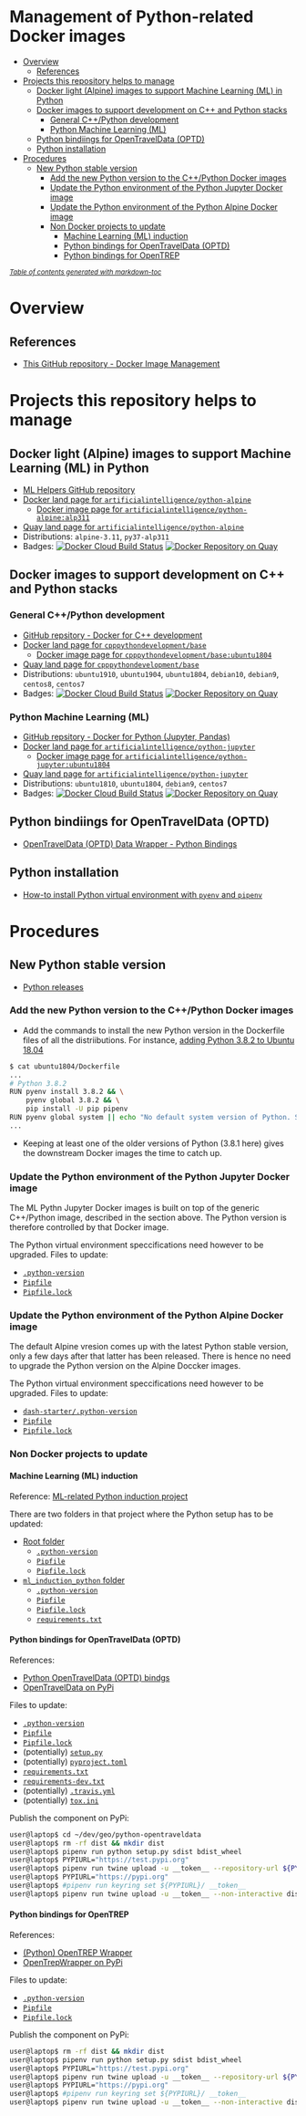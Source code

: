 Management of Python-related Docker images
==========================================

- [Overview](#overview)
  * [References](#references)
- [Projects this repository helps to manage](#projects-this-repository-helps-to-manage)
  * [Docker light (Alpine) images to support Machine Learning (ML) in Python](#docker-light--alpine--images-to-support-machine-learning--ml--in-python)
  * [Docker images to support development on C++ and Python stacks](#docker-images-to-support-development-on-c---and-python-stacks)
    + [General C++/Python development](#general-c---python-development)
    + [Python Machine Learning (ML)](#python-machine-learning--ml-)
  * [Python bindiings for OpenTravelData (OPTD)](#python-bindiings-for-opentraveldata--optd-)
  * [Python installation](#python-installation)
- [Procedures](#procedures)
  * [New Python stable version](#new-python-stable-version)
    + [Add the new Python version to the C++/Python Docker images](#add-the-new-python-version-to-the-c---python-docker-images)
    + [Update the Python environment of the Python Jupyter Docker image](#update-the-python-environment-of-the-python-jupyter-docker-image)
    + [Update the Python environment of the Python Alpine Docker image](#update-the-python-environment-of-the-python-alpine-docker-image)
    + [Non Docker projects to update](#non-docker-projects-to-update)
      - [Machine Learning (ML) induction](#machine-learning--ml--induction)
      - [Python bindings for OpenTravelData (OPTD)](#python-bindings-for-opentraveldata--optd-)
      - [Python bindings for OpenTREP](#python-bindings-for-opentrep)

<small><i><a href='http://ecotrust-canada.github.io/markdown-toc/'>Table of contents generated with markdown-toc</a></i></small>


# Overview

## References
* [This GitHub repository - Docker Image Management](https://github.com/python-helpers/docker-image-management)

# Projects this repository helps to manage

## Docker light (Alpine) images to support Machine Learning (ML) in Python
* [ML Helpers GitHub repository](https://github.com/machine-learning-helpers/docker-python-alpine)
* [Docker land page for `artificialintelligence/python-alpine`](https://hub.docker.com/repository/docker/artificialintelligence/python-alpine)
  + [Docker image page for `artificialintelligence/python-alpine:alp311`](https://hub.docker.com/layers/artificialintelligence/python-alpine/alp311/images/sha256-ad89caf67586d26c9ee1f187bb781a63856c3c8ea8b20a7b0785d71170359091?context=repo)
* [Quay land page for `artificialintelligence/python-alpine`](https://quay.io/repository/artificialintelligence/python-alpine)
* Distributions: `alpine-3.11`, `py37-alp311`
* Badges:
[![Docker Cloud Build Status](https://img.shields.io/docker/cloud/build/artificialintelligence/python-alpine)](https://hub.docker.com/repository/docker/artificialintelligence/python-alpine/general)
[![Docker Repository on Quay](https://quay.io/repository/artificialintelligence/python-alpine/status "Docker Repository on Quay")](https://quay.io/repository/artificialintelligence/python-alpine)

## Docker images to support development on C++ and Python stacks

### General C++/Python development
* [GitHub repsitory - Docker for C++ development](https://github.com/cpp-projects-showcase/docker-images)
* [Docker land page for `cpppythondevelopment/base`](https://hub.docker.com/repository/docker/cpppythondevelopment/base)
  + [Docker image page for `cpppythondevelopment/base:ubuntu1804`](https://hub.docker.com/layers/cpppythondevelopment/base/ubuntu1804/images/sha256-d79bb20ef0ed2eb2e474ea06806b69ac95d36de6056ce9185eb9a904e81a0eb6?context=repo)
* [Quay land page for `cpppythondevelopment/base`](https://quay.io/repository/cpppythondevelopment/base)
* Distributions: `ubuntu1910`, `ubuntu1904`, `ubuntu1804`,
  `debian10`, `debian9`, `centos8`, `centos7`
* Badges: 
[![Docker Cloud Build Status](https://img.shields.io/docker/cloud/build/cpppythondevelopment/base)](https://hub.docker.com/repository/docker/cpppythondevelopment/base/general)
[![Docker Repository on Quay](https://quay.io/repository/cpppythondevelopment/base/status "Docker Repository on Quay")](https://quay.io/repository/cpppythondevelopment/base)

### Python Machine Learning (ML)
* [GitHub repsitory - Docker for Python (Jupyter, Pandas)](https://github.com/machine-learning-helpers/docker-python-jupyter)
* [Docker land page for `artificialintelligence/python-jupyter`](https://hub.docker.com/repository/docker/artificialintelligence/python-jupyter)
  + [Docker image page for `artificialintelligence/python-jupyter:ubuntu1804`](https://hub.docker.com/layers/artificialintelligence/python-jupyter/ubuntu1804/images/sha256-a1ca930d5c520dd66ab23e6b8122e761b7274044a8e5ac30b4adb2ad740e121b?context=repo)
* [Quay land page for `artificialintelligence/python-jupyter`](https://quay.io/repository/artificialintelligence/python-jupyter)
* Distributions: `ubuntu1810`, `ubuntu1804`,
  `debian9`, `centos7`
* Badges:
[![Docker Cloud Build Status](https://img.shields.io/docker/cloud/build/artificialintelligence/python-jupyter)](https://hub.docker.com/repository/docker/artificialintelligence/python-jupyter/general)
[![Docker Repository on Quay](https://quay.io/repository/artificialintelligence/python-jupyter/status "Docker Repository on Quay")](https://quay.io/repository/artificialintelligence/python-jupyter)

## Python bindiings for OpenTravelData (OPTD)
* [OpenTravelData (OPTD) Data Wrapper - Python Bindings](https://github.com/opentraveldata/python-opentraveldata)

## Python installation
* [How-to install Python virtual environment with `pyenv` and `pipenv`](https://github.com/machine-learning-helpers/induction-python/tree/master/installation/virtual-env)

# Procedures

## New Python stable version
* [Python releases](https://www.python.org/downloads/)

### Add the new Python version to the C++/Python Docker images
* Add the commands to install the new Python version in the Dockerfile files
  of all the distriibutions. For instance,
  [adding Python 3.8.2 to Ubuntu 18.04](https://github.com/cpp-projects-showcase/docker-images/blob/master/ubuntu1804/Dockerfile#L91)
```bash
$ cat ubuntu1804/Dockerfile
...
# Python 3.8.2
RUN pyenv install 3.8.2 && \
    pyenv global 3.8.2 && \
    pip install -U pip pipenv
RUN pyenv global system || echo "No default system version of Python. Sticking to 3.8.2"
...
```

* Keeping at least one of the older versions of Python (3.8.1 here)
  gives the downstream Docker images the time to catch up.

### Update the Python environment of the Python Jupyter Docker image
The ML Pythn Jupyter Docker images is built on top of the generic C++/Python
image, described in the section above. The Python version is therefore
controlled by that Docker image.

The Python virtual environment speccifications need however to be upgraded.
Files to update:
* [`.python-version`](https://github.com/machine-learning-helpers/docker-python-jupyter/blob/master/.python-version)
* [`Pipfile`](https://github.com/machine-learning-helpers/docker-python-jupyter/blob/master/Pipfile)
* [`Pipfile.lock`](https://github.com/machine-learning-helpers/docker-python-jupyter/blob/master/Pipfile.lock)

### Update the Python environment of the Python Alpine Docker image
The default Alpine vresion comes up with the latest Python stable version,
only a few days after that latter has been released. There is hence
no need to upgrade the Python version on the Alpine Doccker images.

The Python virtual environment speccifications need however to be upgraded.
Files to update:
* [`dash-starter/.python-version`](https://github.com/machine-learning-helpers/docker-python-alpine/blob/master/dash-starter/.python-version)
* [`Pipfile`](https://github.com/machine-learning-helpers/docker-python-alpine/blob/master/dash-starter/Pipfile)
* [`Pipfile.lock`](https://github.com/machine-learning-helpers/docker-python-alpine/blob/master/dash-starter/Pipfile.lock)

### Non Docker projects to update

#### Machine Learning (ML) induction

Reference:
[ML-related Python induction project](https://github.com/machine-learning-helpers/induction-python)

There are two folders in that project where the Python setup has to be updated:
* [Root folder](https://github.com/machine-learning-helpers/induction-python)
  + [`.python-version`](https://github.com/machine-learning-helpers/induction-python/blob/master/.python-version)
  + [`Pipfile`](https://github.com/machine-learning-helpers/induction-python/blob/master/Pipfile)
  + [`Pipfile.lock`](https://github.com/machine-learning-helpers/induction-python/blob/master/Pipfile.lock)
* [`ml_induction_python` folder](https://github.com/machine-learning-helpers/induction-python/tree/master/ml_induction_python)
  + [`.python-version`](https://github.com/machine-learning-helpers/induction-python/blob/master/ml_induction_python/.python-version)
  + [`Pipfile`](https://github.com/machine-learning-helpers/induction-python/blob/master/ml_induction_python/Pipfile)
  + [`Pipfile.lock`](https://github.com/machine-learning-helpers/induction-python/blob/master/ml_induction_python/Pipfile.lock)
  + [`requirements.txt`](https://github.com/machine-learning-helpers/induction-python/blob/master/ml_induction_python/requirements.txt)

#### Python bindings for OpenTravelData (OPTD)

References: 
* [Python OpenTravelData (OPTD) bindgs](https://github.com/opentraveldata/python-opentraveldata)
* [OpenTravelData on PyPi](https://pypi.org/project/opentraveldata/)

Files to update:
* [`.python-version`](https://github.com/opentraveldata/python-opentraveldata/blob/master/.python-version)
* [`Pipfile`](https://github.com/opentraveldata/python-opentraveldata/blob/master/Pipfile)
* [`Pipfile.lock`](https://github.com/opentraveldata/python-opentraveldata/blob/master/Pipfile.lock)
* (potentially) [`setup.py`](https://github.com/opentraveldata/python-opentraveldata/blob/master/setup.py)
* (potentially) [`pyproject.toml`](https://github.com/opentraveldata/python-opentraveldata/blob/master/pyproject.toml#L10)
* [`requirements.txt`](https://github.com/opentraveldata/python-opentraveldata/blob/master/requirements.txt)
* [`requirements-dev.txt`](https://github.com/opentraveldata/python-opentraveldata/blob/master/requirements-dev.txt)
* (potentially) [`.travis.yml`](https://github.com/opentraveldata/python-opentraveldata/blob/master/.travis.yml#L5)
* (potentially) [`tox.ini`](https://github.com/opentraveldata/python-opentraveldata/blob/master/tox.ini#L2)

Publish the component on PyPi:
```bash
user@laptop$ cd ~/dev/geo/python-opentraveldata
user@laptop$ rm -rf dist && mkdir dist
user@laptop$ pipenv run python setup.py sdist bdist_wheel
user@laptop$ PYPIURL="https://test.pypi.org"
user@laptop$ pipenv run twine upload -u __token__ --repository-url ${PYPIURL}/legacy/ dist/*
user@laptop$ PYPIURL="https://pypi.org"
user@laptop$ #pipenv run keyring set ${PYPIURL}/ __token__
user@laptop$ pipenv run twine upload -u __token__ --non-interactive dist/*
```

#### Python bindings for OpenTREP

References:
* [(Python) OpenTREP Wrapper](https://github.com/trep/wrapper)
* [OpenTrepWrapper on PyPi](https://pypi.org/project/OpenTrepWrapper/)

Files to update:
* [`.python-version`](https://github.com/trep/wrapper/blob/master/.python-version)
* [`Pipfile`](https://github.com/trep/wrapper/blob/master/Pipfile)
* [`Pipfile.lock`](https://github.com/trep/wrapper/blob/master/Pipfile.lock)

Publish the component on PyPi:
```bash
user@laptop$ rm -rf dist && mkdir dist
user@laptop$ pipenv run python setup.py sdist bdist_wheel
user@laptop$ PYPIURL="https://test.pypi.org"
user@laptop$ pipenv run twine upload -u __token__ --repository-url ${PYPIURL}/legacy/ dist/*
user@laptop$ PYPIURL="https://pypi.org"
user@laptop$ #pipenv run keyring set ${PYPIURL}/ __token__
user@laptop$ pipenv run twine upload -u __token__ --non-interactive dist/*
```
